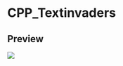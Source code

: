 # CPP_Textinvaders

## Preview

![](https://github.com/weitnow/CPP_Textinvaders/blob/main/preview/Preview.gif)